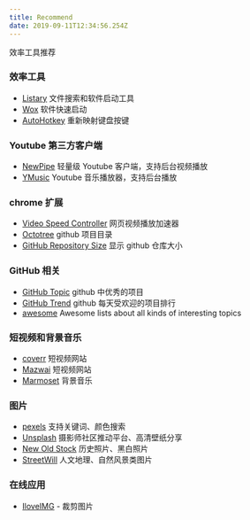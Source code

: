 ```yaml
---
title: Recommend
date: 2019-09-11T12:34:56.254Z
---
```

效率工具推荐

### 效率工具
- [Listary][listary] 文件搜索和软件启动工具 
- [Wox][wox] 软件快速启动 
- [AutoHotkey][AutoHotkey] 重新映射键盘按键

### Youtube 第三方客户端
 - [NewPipe][newpipe] 轻量级 Youtube 客户端，支持后台视频播放
 - [YMusic][ymusic] Youtube 音乐播放器，支持后台播放

### chrome 扩展
- [Video Speed Controller][Video Speed] 网页视频播放加速器
- [Octotree][Octotree] github 项目目录
- [GitHub Repository Size][gitsize] 显示 github 仓库大小

### GitHub 相关

- [GitHub Topic][GitHub Topic] github 中优秀的项目
- [GitHub Trend][GitHub Trend] github 每天受欢迎的项目排行
- [awesome][awesome] Awesome lists about all kinds of interesting topics

### 短视频和背景音乐
- [coverr][coverr] 短视频网站
- [Mazwai][Mazwai]  短视频网站
- [Marmoset][Marmoset] 背景音乐

### 图片
- [pexels][pexels]  支持关键词、颜色搜索
- [Unsplash][Unsplash]  摄影师社区推动平台、高清壁纸分享
- [New Old Stock][New Old Stock]  历史照片、黑白照片
- [StreetWill][StreetWill]  人文地理、自然风景类图片

### 在线应用
- [IloveIMG][iloveimg] - 裁剪图片

[listary]: https://www.listary.com/
[wox]: http://www.wox.one/
[AutoHotkey]:https://www.autohotkey.com/
[ymusic]:https://ymusic.io/ 
[newpipe]:https://f-droid.org/en/packages/org.schabi.newpipe/
[gitsize]:https://chrome.google.com/webstore/detail/github-repository-size/apnjnioapinblneaedefcnopcjepgkci?hl=zh-CN
[Octotree]:https://chrome.google.com/webstore/detail/octotree/bkhaagjahfmjljalopjnoealnfndnagc/related?hl=zh-CN
[Video Speed]:https://github.com/igrigorik/videospeed
[GitHub Trend]:https://github.com/trending
[GitHub Topic]:https://github.com/topics
[Mazwai]:http://mazwai.com/#/
[Marmoset]:https://www.marmosetmusic.com/
[StreetWill]:http://streetwill.co/
[New Old Stock]:https://nos.twnsnd.co/
[Unsplash]:https://unsplash.com/
[pexels]:https://www.pexels.com/
[NTWind Software]:https://www.ntwind.com/
[coverr]: https://coverr.co/
[awesome]: https://github.com/sindresorhus/awesome
[iloveimg]: https://www.iloveimg.com/zh-cn
